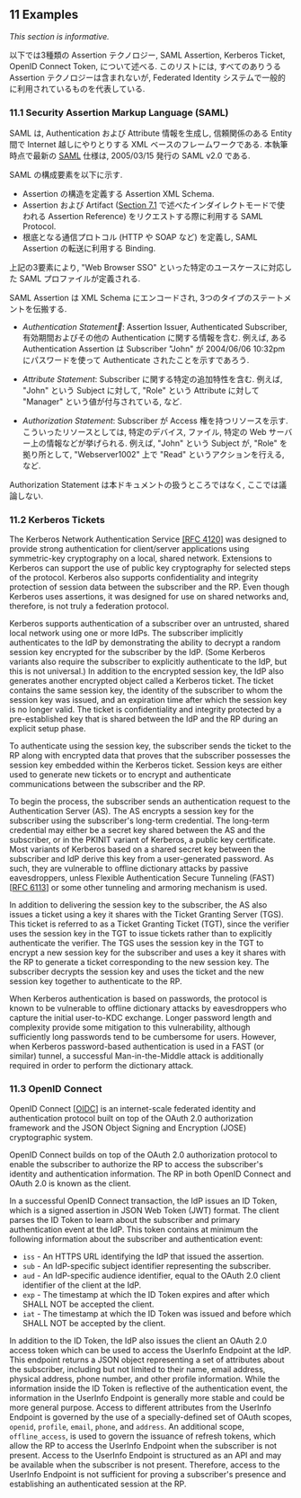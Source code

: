 <div class="breaker"></div>
<a name="examples"></a>

## 11 Examples

*This section is informative.*

以下では3種類の Assertion テクノロジー, SAML Assertion, Kerberos Ticket, OpenID Connect Token, について述べる. このリストには, すべてのありうる Assertion テクノロジーは含まれないが, Federated Identity システムで一般的に利用されているものを代表している.

<!-- Three types of assertion technologies are discussed below: SAML assertions, Kerberos tickets, and OpenID Connect tokens. This list is not inclusive of all possible assertion technologies, but does represent those commonly used in federated identity systems. -->

### 11.1 Security Assertion Markup Language (SAML)

SAML は, Authentication および Attribute 情報を生成し, 信頼関係のある Entity 間で Internet 越しにやりとりする XML ベースのフレームワークである. 本執筆時点で最新の [SAML](#SAML) 仕様は, 2005/03/15 発行の SAML v2.0 である.

<!-- SAML is an XML-based framework for creating and exchanging authentication and attribute information between trusted entities over the internet. As of this writing, the latest specification for [SAML](#SAML) is SAML v2.0, issued 15 March 2005. -->

SAML の構成要素を以下に示す.

<!-- The building blocks of SAML include: -->

- Assertion の構造を定義する Assertion XML Schema.
- Assertion および Artifact ([Section 7.1](#back-channel) で述べたインダイレクトモードで使われる Assertion Reference) をリクエストする際に利用する SAML Protocol.
- 根底となる通信プロトコル (HTTP や SOAP など) を定義し, SAML Assertion の転送に利用する Binding.

<!--
- The Assertions XML schema, which defines the structure of the assertion.
- The SAML Protocols, which are used to request assertions and artifacts (the assertion references used in the indirect model described in [Section 7.1](#back-channel)).
- The Bindings, which define the underlying communication protocols (such as HTTP or SOAP), and can be used to transport the SAML assertions.
-->

上記の3要素により, "Web Browser SSO" といった特定のユースケースに対応した SAML プロファイルが定義される.

<!-- The three components above define a SAML profile that corresponds to a particular use case such as "Web Browser SSO". -->

SAML Assertion は XML Schema にエンコードされ, 3つのタイプのステートメントを伝搬する.

<!-- SAML Assertions are encoded in an XML schema and can carry up to three types of statements: -->

- *Authentication Statement*: Assertion Issuer, Authenticated Subscriber, 有効期間およびその他の Authentication に関する情報を含む. 例えば, ある Authentication Assertion は Subscriber "John" が 2004/06/06 10:32pm にパスワードを使って Authenticate されたことを示すであろう.

<!-- -   *Authentication statements* include information about the assertion issuer, the authenticated subscriber, validity period, and other authentication information. For example, an Authentication Assertion would state the subscriber "John" was authenticated using a password at 10:32pm on 06-06-2004. -->

- *Attribute Statement*: Subscriber に関する特定の追加特性を含む. 例えば, "John" という Subject に対して, "Role" という Attribute に対して "Manager" という値が付与されている, など.

<!-- -   *Attribute statements* contain specific additional characteristics related to the subscriber. For example, subject "John" is associated with attribute "Role" with value "Manager". -->

- *Authorization Statement*: Subscriber が Access 権を持つリソースを示す. こういったリソースとしては, 特定のデバイス, ファイル, 特定の Web サーバー上の情報などが挙げられる. 例えば, "John" という Subject が, "Role" を拠り所として, "Webserver1002" 上で "Read" というアクションを行える, など.

<!-- -   *Authorization statements* identify the resources the subscriber has permission to access. These resources may include specific devices, files, and information on specific web servers. For example, subject "John" for action "Read" on "Webserver1002" given evidence "Role". -->

Authorization Statement は本ドキュメントの扱うところではなく, ここでは議論しない.

<!-- Authorization statements are beyond the scope of this document and will not be discussed. -->

### 11.2 Kerberos Tickets <a name="kerberos"></a>

The Kerberos Network Authentication Service [[RFC 4120]](#RFC4120) was designed to provide strong authentication for client/server applications using symmetric-key cryptography on a local, shared network. Extensions to Kerberos can support the use of public key cryptography for selected steps of the protocol. Kerberos also supports confidentiality and integrity protection of session data between the subscriber and the RP. Even though Kerberos uses assertions, it was designed for use on shared networks and, therefore, is not truly a federation protocol.

Kerberos supports authentication of a subscriber over an untrusted, shared local network using one or more IdPs. The subscriber implicitly authenticates to the IdP by demonstrating the ability to decrypt a random session key encrypted for the subscriber by the IdP. (Some Kerberos variants also require the subscriber to explicitly authenticate to the IdP, but this is not universal.) In addition to the encrypted session key, the IdP also generates another encrypted object called a Kerberos ticket. The ticket contains the same session key, the identity of the subscriber to whom the session key was issued, and an expiration time after which the session key is no longer valid. The ticket is confidentiality and integrity protected by a pre-established key that is shared between the IdP and the RP during an explicit setup phase.

To authenticate using the session key, the subscriber sends the ticket to the RP along with encrypted data that proves that the subscriber possesses the session key embedded within the Kerberos ticket. Session keys are either used to generate new tickets or to encrypt and authenticate communications between the subscriber and the RP.

To begin the process, the subscriber sends an authentication request to the Authentication Server (AS). The AS encrypts a session key for the subscriber using the subscriber's long-term credential. The long-term credential may either be a secret key shared between the AS and the subscriber, or in the PKINIT variant of Kerberos, a public key certificate. Most variants of Kerberos based on a shared secret key between the subscriber and IdP derive this key from a user-generated password. As such, they are vulnerable to offline dictionary attacks by passive eavesdroppers, unless Flexible Authentication Secure Tunneling (FAST) \[[RFC 6113](#RFC6113)\] or some other tunneling and armoring mechanism is used.

In addition to delivering the session key to the subscriber, the AS also issues a ticket using a key it shares with the Ticket Granting Server (TGS). This ticket is referred to as a Ticket Granting Ticket (TGT), since the verifier uses the session key in the TGT to issue tickets rather than to explicitly authenticate the verifier. The TGS uses the session key in the TGT to encrypt a new session key for the subscriber and uses a key it shares with the RP to generate a ticket corresponding to the new session key. The subscriber decrypts the session key and uses the ticket and the new session key together to authenticate to the RP.

When Kerberos authentication is based on passwords, the protocol is known to be vulnerable to offline dictionary attacks by eavesdroppers who capture the initial user-to-KDC exchange. Longer password length and complexity provide some mitigation to this vulnerability, although sufficiently long passwords tend to be cumbersome for users. However, when Kerberos password-based authentication is used in a FAST (or similar) tunnel, a successful Man-in-the-Middle attack is additionally required in order to perform the dictionary attack.

### 11.3 OpenID Connect

OpenID Connect \[[OIDC](#OIDC)\] is an internet-scale federated identity and authentication protocol built on top of the OAuth 2.0 authorization framework and the JSON Object Signing and Encryption (JOSE) cryptographic system.

OpenID Connect builds on top of the OAuth 2.0 authorization protocol to enable the subscriber to authorize the RP to access the subscriber's identity and authentication information. The RP in both OpenID Connect and OAuth 2.0 is known as the client.

In a successful OpenID Connect transaction, the IdP issues an ID Token, which is a signed assertion in JSON Web Token (JWT) format. The client parses the ID Token to learn about the subscriber and primary authentication event at the IdP. This token contains at minimum the following information about the subscriber and authentication event:

 - `iss` - An HTTPS URL identifying the IdP that issued the assertion.
 - `sub` - An IdP-specific subject identifier representing the subscriber.
 - `aud` - An IdP-specific audience identifier, equal to the OAuth 2.0 client identifier of the client at the IdP.
 - `exp` - The timestamp at which the ID Token expires and after which SHALL NOT be accepted the client.
 - `iat` - The timestamp at which the ID Token was issued and before which SHALL NOT be accepted by the client.

In addition to the ID Token, the IdP also issues the client an OAuth 2.0 access token which can be used to access the UserInfo Endpoint at the IdP. This endpoint returns a JSON object representing a set of attributes about the subscriber, including but not limited to their name, email address, physical address, phone number, and other profile information. While the information inside the ID Token is reflective of the authentication event, the information in the UserInfo Endpoint is generally more stable and could be more general purpose. Access to different attributes from the UserInfo Endpoint is governed by the use of a specially-defined set of OAuth scopes, `openid`, `profile`, `email`, `phone`, and `address`. An additional scope, `offline_access`, is used to govern the issuance of refresh tokens, which allow the RP to access the UserInfo Endpoint when the subscriber is not present. Access to the UserInfo Endpoint is structured as an API and may be available when the subscriber is not present. Therefore, access to the UserInfo Endpoint is not sufficient for proving a subscriber's presence and establishing an authenticated session at the RP.

